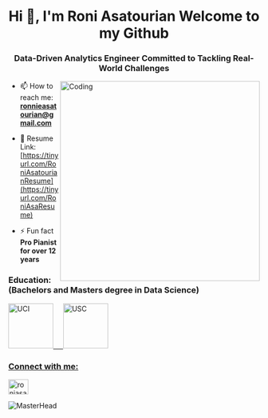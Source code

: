 <h1 align="center">Hi 👋, I'm Roni Asatourian Welcome to my Github</h1>
<h3 align="center">Data-Driven Analytics Engineer Committed to Tackling Real-World Challenges</h3>
<img align="right" alt="Coding" width="400" src="https://stemettes.org/zine/wp-content/uploads/sites/3/2021/12/ai-gif.gif">




- 📫 How to reach me: **ronnieasatourian@gmail.com**

- 📄 Resume Link: [https://tinyurl.com/RoniAsatourianResume](https://tinyurl.com/RoniAsaResume)

- ⚡ Fun fact **Pro Pianist for over 12 years**


<h3 align="left">Education: (Bachelors and Masters degree in Data Science)</h3>
<a href="https://uci.edu/" target="_blank" rel="noreferrer"><img src="https://upload.wikimedia.org/wikipedia/commons/8/88/UCI_Anteaters_logo.png" alt="UCI" width="90" height="90"/>
&nbsp;&nbsp;&nbsp;
<a href="https://usc.edu/" target="_blank" rel="noreferrer"><img src="https://upload.wikimedia.org/wikipedia/commons/9/94/USC_Trojans_logo.svg" alt="USC" width="90" height="90"/>


<!-- <h3 align="left">Programming Languages:</h3>
<a href="https://www.python.org" target="_blank" rel="noreferrer"> <img src="https://raw.githubusercontent.com/devicons/devicon/master/icons/python/python-original.svg" alt="python" width="40" height="40"/> 
&nbsp;
<a href="https://www.r-project.org/" target="_blank" rel="noreferrer"> <img src="https://upload.wikimedia.org/wikipedia/commons/thumb/1/1b/R_logo.svg/724px-R_logo.svg.png?20160212050515" alt="R" width="35" height="35"/>  -->



<h3 align="left">Connect with me:</h3>
<p align="left">
<a href="https://linkedin.com/in/roniasatourian" target="blank"><img align="center" src="https://raw.githubusercontent.com/rahuldkjain/github-profile-readme-generator/master/src/images/icons/Social/linked-in-alt.svg" alt="roniasatourian" height="30" width="40" /></a>
</p>

![MasterHead](https://miro.medium.com/v2/resize:fit:720/1*n3FAnk_c97ptZt1YW7cEqw.gif)
